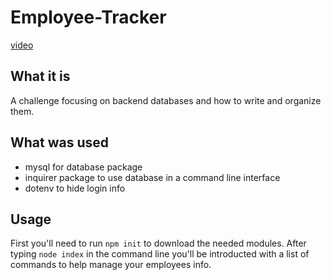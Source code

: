 # Employee-Tracker

[video](https://vimeo.com/674393625)

## What it is

A challenge focusing on backend databases and how to write and organize them.

## What was used

* mysql for database package
* inquirer package to use database in a command line interface
* dotenv to hide login info

## Usage

First you'll need to run ```npm init``` to download the needed modules. After typing ```node index``` in the command line you'll be introducted with a list of commands to help manage your employees info.
